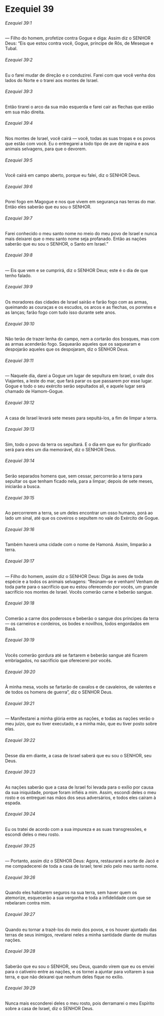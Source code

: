 # Ezequiel 39

###### Ezequiel 39:1

— Filho do homem, profetize contra Gogue e diga: Assim diz o SENHOR Deus: “Eis que estou contra você, Gogue, príncipe de Rôs, de Meseque e Tubal.

###### Ezequiel 39:2

Eu o farei mudar de direção e o conduzirei. Farei com que você venha dos lados do Norte e o trarei aos montes de Israel.

###### Ezequiel 39:3

Então tirarei o arco da sua mão esquerda e farei cair as flechas que estão em sua mão direita.

###### Ezequiel 39:4

Nos montes de Israel, você cairá — você, todas as suas tropas e os povos que estão com você. Eu o entregarei a todo tipo de ave de rapina e aos animais selvagens, para que o devorem.

###### Ezequiel 39:5

Você cairá em campo aberto, porque eu falei, diz o SENHOR Deus.

###### Ezequiel 39:6

Porei fogo em Magogue e nos que vivem em segurança nas terras do mar. Então eles saberão que eu sou o SENHOR.

###### Ezequiel 39:7

Farei conhecido o meu santo nome no meio do meu povo de Israel e nunca mais deixarei que o meu santo nome seja profanado. Então as nações saberão que eu sou o SENHOR, o Santo em Israel.”

###### Ezequiel 39:8

— Eis que vem e se cumprirá, diz o SENHOR Deus; este é o dia de que tenho falado.

###### Ezequiel 39:9

Os moradores das cidades de Israel sairão e farão fogo com as armas, queimando as couraças e os escudos, os arcos e as flechas, os porretes e as lanças; farão fogo com tudo isso durante sete anos.

###### Ezequiel 39:10

Não terão de trazer lenha do campo, nem a cortarão dos bosques, mas com as armas acenderão fogo. Saquearão aqueles que os saquearam e despojarão aqueles que os despojaram, diz o SENHOR Deus.

###### Ezequiel 39:11

— Naquele dia, darei a Gogue um lugar de sepultura em Israel, o vale dos Viajantes, a leste do mar, que fará parar os que passarem por esse lugar. Gogue e todo o seu exército serão sepultados ali, e aquele lugar será chamado de Hamom-Gogue.

###### Ezequiel 39:12

A casa de Israel levará sete meses para sepultá-los, a fim de limpar a terra.

###### Ezequiel 39:13

Sim, todo o povo da terra os sepultará. E o dia em que eu for glorificado será para eles um dia memorável, diz o SENHOR Deus.

###### Ezequiel 39:14

Serão separados homens que, sem cessar, percorrerão a terra para sepultar os que tenham ficado nela, para a limpar; depois de sete meses, iniciarão a busca.

###### Ezequiel 39:15

Ao percorrerem a terra, se um deles encontrar um osso humano, porá ao lado um sinal, até que os coveiros o sepultem no vale do Exército de Gogue.

###### Ezequiel 39:16

Também haverá uma cidade com o nome de Hamoná. Assim, limparão a terra.

###### Ezequiel 39:17

— Filho do homem, assim diz o SENHOR Deus: Diga às aves de toda espécie e a todos os animais selvagens: “Reúnam-se e venham! Venham de toda parte para o sacrifício que eu estou oferecendo por vocês, um grande sacrifício nos montes de Israel. Vocês comerão carne e beberão sangue.

###### Ezequiel 39:18

Comerão a carne dos poderosos e beberão o sangue dos príncipes da terra — os carneiros e cordeiros, os bodes e novilhos, todos engordados em Basã.

###### Ezequiel 39:19

Vocês comerão gordura até se fartarem e beberão sangue até ficarem embriagados, no sacrifício que oferecerei por vocês.

###### Ezequiel 39:20

À minha mesa, vocês se fartarão de cavalos e de cavaleiros, de valentes e de todos os homens de guerra”, diz o SENHOR Deus.

###### Ezequiel 39:21

— Manifestarei a minha glória entre as nações, e todas as nações verão o meu juízo, que eu tiver executado, e a minha mão, que eu tiver posto sobre elas.

###### Ezequiel 39:22

Desse dia em diante, a casa de Israel saberá que eu sou o SENHOR, seu Deus.

###### Ezequiel 39:23

As nações saberão que a casa de Israel foi levada para o exílio por causa da sua iniquidade, porque foram infiéis a mim. Assim, escondi deles o meu rosto e os entreguei nas mãos dos seus adversários, e todos eles caíram à espada.

###### Ezequiel 39:24

Eu os tratei de acordo com a sua impureza e as suas transgressões, e escondi deles o meu rosto.

###### Ezequiel 39:25

— Portanto, assim diz o SENHOR Deus: Agora, restaurarei a sorte de Jacó e me compadecerei de toda a casa de Israel; terei zelo pelo meu santo nome.

###### Ezequiel 39:26

Quando eles habitarem seguros na sua terra, sem haver quem os atemorize, esquecerão a sua vergonha e toda a infidelidade com que se rebelaram contra mim.

###### Ezequiel 39:27

Quando eu tornar a trazê-los do meio dos povos, e os houver ajuntado das terras de seus inimigos, revelarei neles a minha santidade diante de muitas nações.

###### Ezequiel 39:28

Saberão que eu sou o SENHOR, seu Deus, quando virem que eu os enviei para o cativeiro entre as nações, e os tornei a ajuntar para voltarem à sua terra, e que não deixarei que nenhum deles fique no exílio.

###### Ezequiel 39:29

Nunca mais esconderei deles o meu rosto, pois derramarei o meu Espírito sobre a casa de Israel, diz o SENHOR Deus.

